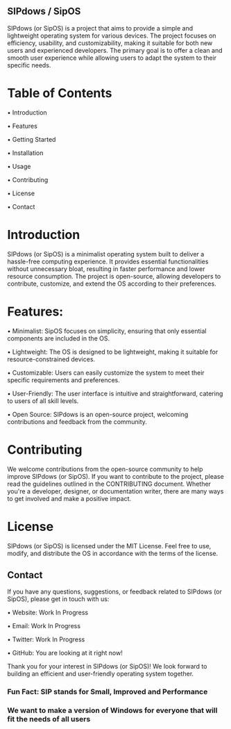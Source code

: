 ## SIPdows / SipOS
 
SIPdows (or SipOS) is a project that aims to provide a simple and lightweight operating system for various devices. The project focuses on efficiency, usability, and customizability, making it suitable for both new users and experienced developers. The primary goal is to offer a clean and smooth user experience while allowing users to adapt the system to their specific needs.

# Table of Contents

•	Introduction

•	Features

•	Getting Started

•	Installation

•	Usage

•	Contributing

•	License

•	Contact


# Introduction
SIPdows (or SipOS) is a minimalist operating system built to deliver a hassle-free computing experience. It provides essential functionalities without unnecessary bloat, resulting in faster performance and lower resource consumption. The project is open-source, allowing developers to contribute, customize, and extend the OS according to their preferences.

# Features:

•	Minimalist: SipOS focuses on simplicity, ensuring that only essential components are included in the OS.

•	Lightweight: The OS is designed to be lightweight, making it suitable for resource-constrained devices.

•	Customizable: Users can easily customize the system to meet their specific requirements and preferences.

•	User-Friendly: The user interface is intuitive and straightforward, catering to users of all skill levels.

•	Open Source: SIPdows is an open-source project, welcoming contributions and feedback from the community.

# Contributing

We welcome contributions from the open-source community to help improve SIPdows (or SipOS). If you want to contribute to the project, please read the guidelines outlined in the CONTRIBUTING document. Whether you're a developer, designer, or documentation writer, there are many ways to get involved and make a positive impact.
# License

SIPdows (or SipOS) is licensed under the MIT License. Feel free to use, modify, and distribute the OS in accordance with the terms of the license.

## Contact

If you have any questions, suggestions, or feedback related to SIPdows (or SipOS), please get in touch with us:

•	Website: Work In Progress

•	Email: Work In Progress

•	Twitter: Work In Progress

•	GitHub: You are looking at it right now!

Thank you for your interest in SIPdows (or SipOS)! We look forward to building an efficient and user-friendly operating system together.



### Fun Fact: SIP stands for Small, Improved and Performance
### We want to make a version of Windows for everyone that will fit the needs of all users

